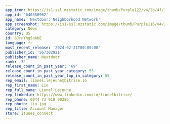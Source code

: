 ```yaml
---
app_icon: https://is1-ssl.mzstatic.com/image/thumb/Purple122/v4/2b/4f/1e/2b4f1ec9-3d4c-e82e-22db-15c5259133d3/AppIcon-0-0-1x_U007emarketing-0-7-0-85-220.png/1024x1024bb.png
app_id: '640360962'
app_name: 'Nextdoor: Neighborhood Network'
app_screenshot: https://is1-ssl.mzstatic.com/image/thumb/Purple116/v4/3f/71/09/3f710976-6d25-676f-4ce9-f7fb4b2b1921/ce6160b3-6a71-4f07-b236-f3c5bd52d905_1.png/1242x2688bb.png
category: News
country: US
id: 8JrnYhg5aAbE
language: fr
most_recent_release: '2024-02-21T00:00:00'
publisher_id: '567302921'
publisher_name: Nextdoor
rank: '3'
release_count_in_past_year: '69'
release_count_in_past_year_category: 55
release_count_in_past_year_top_in_category: 55
rep_email: lionel.lejeune@bitrise.io
rep_first_name: Lio
rep_full_name: Lionel Lejeune
rep_linkedin: https://www.linkedin.com/in/lionelbitrise/
rep_phone: 0044 73 918 00286
rep_photo: lio.jpg
rep_title: Account Manager
store: itunes_connect
---
```

